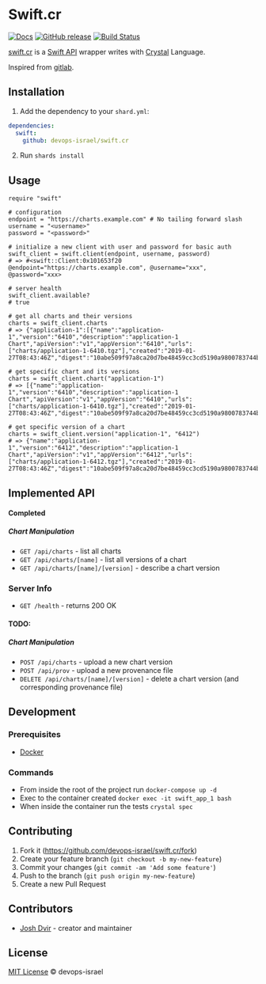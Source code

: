 # Swift.cr

[![Docs](https://img.shields.io/badge/docs-available-brightgreen.svg)](https://devops-israel.github.io/swift.cr/)
[![GitHub release](https://img.shields.io/github/release/devops-israel/swift.cr.svg)](https://github.com/devops-israel/swift.cr/releases)
[![Build Status](https://travis-ci.org/devops-israel/swift.cr.svg?branch=master)](https://travis-ci.org/devops-israel/swift.cr)


[swift.cr](https://github.com/devops-israel/swift.cr) is a [Swift API](https://appscode.com/products/swift/) wrapper writes with [Crystal](http://crystal-lang.org/) Language.

Inspired from [gitlab](https://github.com/icyleaf/gitlab.cr).

## Installation

1. Add the dependency to your `shard.yml`:

```yaml
dependencies:
  swift:
    github: devops-israel/swift.cr
```

2. Run `shards install`

## Usage

```crystal
require "swift"

# configuration
endpoint = "https://charts.example.com" # No tailing forward slash
username = "<username>"
password = "<password>"

# initialize a new client with user and password for basic auth
swift_client = swift.client(endpoint, username, password)
# => #<swift::Client:0x101653f20 @endpoint="https://charts.example.com", @username="xxx", @password="xxx>

# server health
swift_client.available?
# true

# get all charts and their versions
charts = swift_client.charts
# => {"application-1":[{"name":"application-1","version":"6410","description":"application-1 Chart","apiVersion":"v1","appVersion":"6410","urls":["charts/application-1-6410.tgz"],"created":"2019-01-27T08:43:46Z","digest":"10abe509f97a8ca20d7be48459cc3cd5190a9800783744b751cb98e98263ed09"},...]}

# get specific chart and its versions
charts = swift_client.chart("application-1")
# => [{"name":"application-1","version":"6410","description":"application-1 Chart","apiVersion":"v1","appVersion":"6410","urls":["charts/application-1-6410.tgz"],"created":"2019-01-27T08:43:46Z","digest":"10abe509f97a8ca20d7be48459cc3cd5190a9800783744b751cb98e98263ed09"},...]

# get specific version of a chart
charts = swift_client.version("application-1", "6412")
# => {"name":"application-1","version":"6412","description":"application-1 Chart","apiVersion":"v1","appVersion":"6412","urls":["charts/application-1-6412.tgz"],"created":"2019-01-27T08:43:46Z","digest":"10abe509f97a8ca20d7be48459cc3cd5190a9800783744b751cb98e98263ed09"}
```

## Implemented API

#### Completed

##### Chart Manipulation
- `GET /api/charts` - list all charts
- `GET /api/charts/[name]` - list all versions of a chart
- `GET /api/charts/[name]/[version]` - describe a chart version

### Server Info
- `GET /health` - returns 200 OK

#### TODO:

##### Chart Manipulation
- `POST /api/charts` - upload a new chart version
- `POST /api/prov` - upload a new provenance file
- `DELETE /api/charts/[name]/[version]` - delete a chart version (and corresponding provenance file)

## Development

### Prerequisites

* [Docker](https://www.docker.com/products/docker-desktop)

### Commands

* From inside the root of the project run `docker-compose up -d`
* Exec to the container created `docker exec -it swift_app_1 bash`
* When inside the container run the tests `crystal spec`

## Contributing

1. Fork it (https://github.com/devops-israel/swift.cr/fork)
2. Create your feature branch (`git checkout -b my-new-feature`)
3. Commit your changes (`git commit -am 'Add some feature'`)
4. Push to the branch (`git push origin my-new-feature`)
5. Create a new Pull Request

## Contributors

- [Josh Dvir](https://github.com/devops-israel) - creator and maintainer

## License

[MIT License](https://github.com/devops-israel/swift.cr/blob/master/LICENSE) © devops-israel